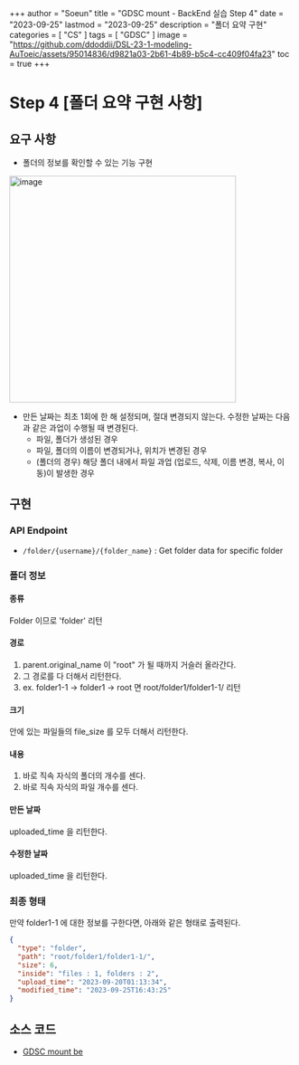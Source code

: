 +++
author = "Soeun"
title = "GDSC mount - BackEnd 실습 Step 4"
date = "2023-09-25"
lastmod = "2023-09-25"
description = "폴더 요약 구현"
categories = [
    "CS"
]
tags = [
    "GDSC"
]
image = "https://github.com/ddoddii/DSL-23-1-modeling-AuToeic/assets/95014836/d9821a03-2b61-4b89-b5c4-cc409f04fa23"
toc = true
+++
# Step 4 [폴더 요약 구현 사항]

## 요구 사항

- 폴더의 정보를 확인할 수 있는 기능 구현

<img width="401" alt="image" src="https://github.com/ddoddii/ddoddii.github.io/assets/95014836/809bef78-a5bd-433d-ad4b-28f24d619dd4">

- 만든 날짜는 최초 1회에 한 해 설정되며, 절대 변경되지 않는다. 수정한 날짜는 다음과 같은 과업이 수행될 때 변경된다.
	- 파일, 폴더가 생성된 경우
	- 파일, 폴더의 이름이 변경되거나, 위치가 변경된 경우
	- (폴더의 경우) 해당 폴더 내에서 파일 과업 (업로드, 삭제, 이름 변경, 복사, 이동)이 발생한 경우

## 구현 

### API Endpoint
- `/folder/{username}/{folder_name}` : Get folder data for specific folder

### 폴더 정보 
#### 종류
Folder 이므로 'folder' 리턴
 
#### 경로
1. parent.original_name 이 "root" 가 될 때까지 거슬러 올라간다. 
2. 그 경로를 다 더해서 리턴한다.
3. ex. folder1-1 -> folder1 -> root 면 root/folder1/folder1-1/ 리턴 

#### 크기
안에 있는 파일들의 file_size 를 모두 더해서 리턴한다. 

#### 내용 
1. 바로 직속 자식의 폴더의 개수를 센다.
2. 바로 직속 자식의 파일 개수를 센다.

#### 만든 날짜
uploaded_time 을 리턴한다. 

#### 수정한 날짜
uploaded_time 을 리턴한다. 

### 최종 형태

만약 folder1-1 에 대한 정보를 구한다면, 아래와 같은 형태로 출력된다. 

```json
{
  "type": "folder",
  "path": "root/folder1/folder1-1/",
  "size": 6,
  "inside": "files : 1, folders : 2",
  "upload_time": "2023-09-20T01:13:34",
  "modified_time": "2023-09-25T16:43:25"
}
```

## 소스 코드 
- [GDSC mount be](https://github.com/gdsc-ys/mount-be/tree/feature/soeunuhm_step4)
